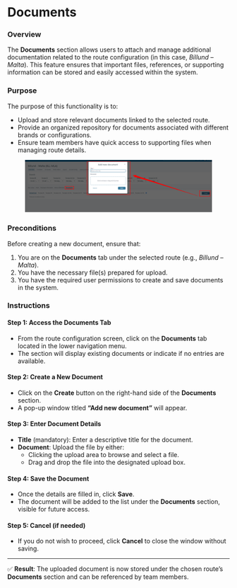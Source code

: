 # Documents

### **Overview**

The **Documents** section allows users to attach and manage additional documentation related to the route configuration (in this case, _Billund – Malta_). This feature ensures that important files, references, or supporting information can be stored and easily accessed within the system.

### **Purpose**

The purpose of this functionality is to:

* Upload and store relevant documents linked to the selected route.
* Provide an organized repository for documents associated with different brands or configurations.
* Ensure team members have quick access to supporting files when managing route details.

<figure><img src="../../.gitbook/assets/image (1) (1) (1) (1) (1) (1) (1) (1) (1) (1) (1).png" alt=""><figcaption></figcaption></figure>

### **Preconditions**

Before creating a new document, ensure that:

1. You are on the **Documents** tab under the selected route (e.g., _Billund – Malta_).
2. You have the necessary file(s) prepared for upload.
3. You have the required user permissions to create and save documents in the system.

### **Instructions**

#### **Step 1: Access the Documents Tab**

* From the route configuration screen, click on the **Documents** tab located in the lower navigation menu.
* The section will display existing documents or indicate if no entries are available.

#### **Step 2: Create a New Document**

* Click on the **Create** button on the right-hand side of the **Documents** section.
* A pop-up window titled **“Add new document”** will appear.

#### **Step 3: Enter Document Details**

* **Title** (mandatory): Enter a descriptive title for the document.
* **Document**: Upload the file by either:
  * Clicking the upload area to browse and select a file.
  * Drag and drop the file into the designated upload box.

#### **Step 4: Save the Document**

* Once the details are filled in, click **Save**.
* The document will be added to the list under the **Documents** section, visible for future access.

#### **Step 5: Cancel (if needed)**

* If you do not wish to proceed, click **Cancel** to close the window without saving.

***

✅ **Result**: The uploaded document is now stored under the chosen route’s **Documents** section and can be referenced by team members.

